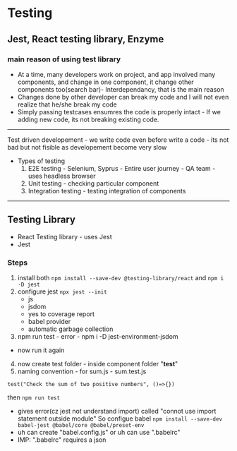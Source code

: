 # Testing

## Jest, React testing library, Enzyme

### main reason of using test library
- At a time, many developers work on project, and app involved many components, and change in one component, it change other components too(search bar)- Interdependancy, that is the main reason
- Changes done by other developer can break my code and I will not even realize that he/she break my code
- Simply passing testcases ensumres the code is properly intact - If we adding new code, its not breaking existing code.

---
Test driven developement - we write code even before write a code - its not bad but not fisible as developement become very slow

- Types of testing
    1. E2E testing - Selenium, Syprus - Entire user journey - QA team - uses headless browser
    2. Unit testing - checking particular component
    3. Integration testing - testing integration of components
---
## Testing Library
- React Testing library - uses Jest
- Jest
### Steps
1. install both
`npm install --save-dev @testing-library/react` and `npm i -D jest`
2. configure jest `npx jest --init`
    - js
    - jsdom
    - yes to coverage report
    - babel provider
    - automatic garbage collection
3. npm run test - error - npm i -D jest-environment-jsdom
- now run it again
4. now create test folder - inside component folder "__test__"
5. naming convention - for sum.js - sum.test.js
```
test("Check the sum of two positive numbers", ()=>{})
```
then `npm run test`
- gives error(cz jest not understand import) called "connot use import statement outside module" So configue babel
`npm install --save-dev babel-jest @babel/core @babel/preset-env`
- uh can create "babel.config.js" or uh can use ".babelrc"
- IMP: ".babelrc" requires a json